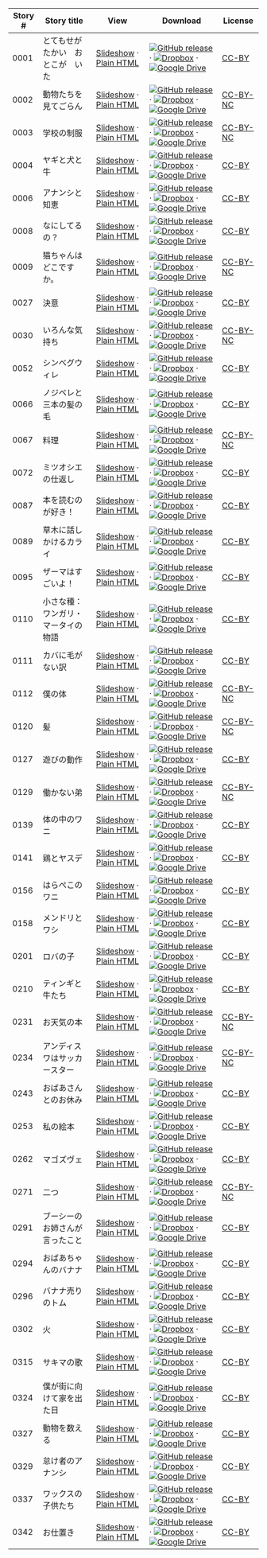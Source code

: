 Story # | Story title | View | Download | License
-------- | -----------  |:-------:| ---------------- | -------
0001 | とてもせがたかい　おとこが　いた | <a href="https://global-asp.github.io/stories/ja/0001_とてもせがたかい　おとこが　いた_slides.html" target="_blank">Slideshow</a> · [Plain HTML](https://global-asp.github.io/stories/ja/0001_とてもせがたかい　おとこが　いた.html) | [![GitHub release](https://cloud.githubusercontent.com/assets/9295750/9483128/0e089e5e-4b51-11e5-98ca-6da5cef156a7.png "GitHub release")](https://github.com/global-asp/global-asp/releases/download/v1.1/ja.zip) · [![Dropbox](https://cloud.githubusercontent.com/assets/9295750/10150606/3f5ae2dc-65f5-11e5-8f63-841c51cc1cde.png "Dropbox")](https://www.dropbox.com/s/xh4sspixbmtuc66/ja.zip) · [![Google Drive](https://cloud.githubusercontent.com/assets/9295750/9473522/1d6fdde4-4b10-11e5-98f5-aa6c6b04a08e.png "Google Drive")](https://drive.google.com/open?id=0B59ZADK9EsbsYjdxN19HUE5ZUVU) | [CC-BY](https://creativecommons.org/licenses/by/3.0/)
0002 | 動物たちを見てごらん | <a href="https://global-asp.github.io/stories/ja/0002_動物たちを見てごらん_slides.html" target="_blank">Slideshow</a> · [Plain HTML](https://global-asp.github.io/stories/ja/0002_動物たちを見てごらん.html) | [![GitHub release](https://cloud.githubusercontent.com/assets/9295750/9483128/0e089e5e-4b51-11e5-98ca-6da5cef156a7.png "GitHub release")](https://github.com/global-asp/global-asp/releases/download/v1.1/ja.zip) · [![Dropbox](https://cloud.githubusercontent.com/assets/9295750/10150606/3f5ae2dc-65f5-11e5-8f63-841c51cc1cde.png "Dropbox")](https://www.dropbox.com/s/xh4sspixbmtuc66/ja.zip) · [![Google Drive](https://cloud.githubusercontent.com/assets/9295750/9473522/1d6fdde4-4b10-11e5-98f5-aa6c6b04a08e.png "Google Drive")](https://drive.google.com/open?id=0B59ZADK9EsbsYjdxN19HUE5ZUVU) | [CC-BY-NC](http://creativecommons.org/licenses/by-nc/3.0/)
0003 | 学校の制服 | <a href="https://global-asp.github.io/stories/ja/0003_学校の制服_slides.html" target="_blank">Slideshow</a> · [Plain HTML](https://global-asp.github.io/stories/ja/0003_学校の制服.html) | [![GitHub release](https://cloud.githubusercontent.com/assets/9295750/9483128/0e089e5e-4b51-11e5-98ca-6da5cef156a7.png "GitHub release")](https://github.com/global-asp/global-asp/releases/download/v1.1/ja.zip) · [![Dropbox](https://cloud.githubusercontent.com/assets/9295750/10150606/3f5ae2dc-65f5-11e5-8f63-841c51cc1cde.png "Dropbox")](https://www.dropbox.com/s/xh4sspixbmtuc66/ja.zip) · [![Google Drive](https://cloud.githubusercontent.com/assets/9295750/9473522/1d6fdde4-4b10-11e5-98f5-aa6c6b04a08e.png "Google Drive")](https://drive.google.com/open?id=0B59ZADK9EsbsYjdxN19HUE5ZUVU) | [CC-BY-NC](http://creativecommons.org/licenses/by-nc/3.0/)
0004 | ヤギと犬と牛 | <a href="https://global-asp.github.io/stories/ja/0004_ヤギと犬と牛_slides.html" target="_blank">Slideshow</a> · [Plain HTML](https://global-asp.github.io/stories/ja/0004_ヤギと犬と牛.html) | [![GitHub release](https://cloud.githubusercontent.com/assets/9295750/9483128/0e089e5e-4b51-11e5-98ca-6da5cef156a7.png "GitHub release")](https://github.com/global-asp/global-asp/releases/download/v1.1/ja.zip) · [![Dropbox](https://cloud.githubusercontent.com/assets/9295750/10150606/3f5ae2dc-65f5-11e5-8f63-841c51cc1cde.png "Dropbox")](https://www.dropbox.com/s/xh4sspixbmtuc66/ja.zip) · [![Google Drive](https://cloud.githubusercontent.com/assets/9295750/9473522/1d6fdde4-4b10-11e5-98f5-aa6c6b04a08e.png "Google Drive")](https://drive.google.com/open?id=0B59ZADK9EsbsYjdxN19HUE5ZUVU) | [CC-BY](https://creativecommons.org/licenses/by/3.0/)
0006 | アナンシと知恵 | <a href="https://global-asp.github.io/stories/ja/0006_アナンシと知恵_slides.html" target="_blank">Slideshow</a> · [Plain HTML](https://global-asp.github.io/stories/ja/0006_アナンシと知恵.html) | [![GitHub release](https://cloud.githubusercontent.com/assets/9295750/9483128/0e089e5e-4b51-11e5-98ca-6da5cef156a7.png "GitHub release")](https://github.com/global-asp/global-asp/releases/download/v1.1/ja.zip) · [![Dropbox](https://cloud.githubusercontent.com/assets/9295750/10150606/3f5ae2dc-65f5-11e5-8f63-841c51cc1cde.png "Dropbox")](https://www.dropbox.com/s/xh4sspixbmtuc66/ja.zip) · [![Google Drive](https://cloud.githubusercontent.com/assets/9295750/9473522/1d6fdde4-4b10-11e5-98f5-aa6c6b04a08e.png "Google Drive")](https://drive.google.com/open?id=0B59ZADK9EsbsYjdxN19HUE5ZUVU) | [CC-BY](https://creativecommons.org/licenses/by/3.0/)
0008 | なにしてるの？ | <a href="https://global-asp.github.io/stories/ja/0008_なにしてるの_slides.html" target="_blank">Slideshow</a> · [Plain HTML](https://global-asp.github.io/stories/ja/0008_なにしてるの.html) | [![GitHub release](https://cloud.githubusercontent.com/assets/9295750/9483128/0e089e5e-4b51-11e5-98ca-6da5cef156a7.png "GitHub release")](https://github.com/global-asp/global-asp/releases/download/v1.1/ja.zip) · [![Dropbox](https://cloud.githubusercontent.com/assets/9295750/10150606/3f5ae2dc-65f5-11e5-8f63-841c51cc1cde.png "Dropbox")](https://www.dropbox.com/s/xh4sspixbmtuc66/ja.zip) · [![Google Drive](https://cloud.githubusercontent.com/assets/9295750/9473522/1d6fdde4-4b10-11e5-98f5-aa6c6b04a08e.png "Google Drive")](https://drive.google.com/open?id=0B59ZADK9EsbsYjdxN19HUE5ZUVU) | [CC-BY](https://creativecommons.org/licenses/by/3.0/)
0009 | 猫ちゃんはどこですか。 | <a href="https://global-asp.github.io/stories/ja/0009_猫ちゃんはどこですか_slides.html" target="_blank">Slideshow</a> · [Plain HTML](https://global-asp.github.io/stories/ja/0009_猫ちゃんはどこですか.html) | [![GitHub release](https://cloud.githubusercontent.com/assets/9295750/9483128/0e089e5e-4b51-11e5-98ca-6da5cef156a7.png "GitHub release")](https://github.com/global-asp/global-asp/releases/download/v1.1/ja.zip) · [![Dropbox](https://cloud.githubusercontent.com/assets/9295750/10150606/3f5ae2dc-65f5-11e5-8f63-841c51cc1cde.png "Dropbox")](https://www.dropbox.com/s/xh4sspixbmtuc66/ja.zip) · [![Google Drive](https://cloud.githubusercontent.com/assets/9295750/9473522/1d6fdde4-4b10-11e5-98f5-aa6c6b04a08e.png "Google Drive")](https://drive.google.com/open?id=0B59ZADK9EsbsYjdxN19HUE5ZUVU) | [CC-BY-NC](http://creativecommons.org/licenses/by-nc/3.0/)
0027 | 決意 | <a href="https://global-asp.github.io/stories/ja/0027_決意_slides.html" target="_blank">Slideshow</a> · [Plain HTML](https://global-asp.github.io/stories/ja/0027_決意.html) | [![GitHub release](https://cloud.githubusercontent.com/assets/9295750/9483128/0e089e5e-4b51-11e5-98ca-6da5cef156a7.png "GitHub release")](https://github.com/global-asp/global-asp/releases/download/v1.1/ja.zip) · [![Dropbox](https://cloud.githubusercontent.com/assets/9295750/10150606/3f5ae2dc-65f5-11e5-8f63-841c51cc1cde.png "Dropbox")](https://www.dropbox.com/s/xh4sspixbmtuc66/ja.zip) · [![Google Drive](https://cloud.githubusercontent.com/assets/9295750/9473522/1d6fdde4-4b10-11e5-98f5-aa6c6b04a08e.png "Google Drive")](https://drive.google.com/open?id=0B59ZADK9EsbsYjdxN19HUE5ZUVU) | [CC-BY](https://creativecommons.org/licenses/by/3.0/)
0030 | いろんな気持ち | <a href="https://global-asp.github.io/stories/ja/0030_いろんな気持ち_slides.html" target="_blank">Slideshow</a> · [Plain HTML](https://global-asp.github.io/stories/ja/0030_いろんな気持ち.html) | [![GitHub release](https://cloud.githubusercontent.com/assets/9295750/9483128/0e089e5e-4b51-11e5-98ca-6da5cef156a7.png "GitHub release")](https://github.com/global-asp/global-asp/releases/download/v1.1/ja.zip) · [![Dropbox](https://cloud.githubusercontent.com/assets/9295750/10150606/3f5ae2dc-65f5-11e5-8f63-841c51cc1cde.png "Dropbox")](https://www.dropbox.com/s/xh4sspixbmtuc66/ja.zip) · [![Google Drive](https://cloud.githubusercontent.com/assets/9295750/9473522/1d6fdde4-4b10-11e5-98f5-aa6c6b04a08e.png "Google Drive")](https://drive.google.com/open?id=0B59ZADK9EsbsYjdxN19HUE5ZUVU) | [CC-BY-NC](http://creativecommons.org/licenses/by-nc/3.0/)
0052 | シンベグウィレ | <a href="https://global-asp.github.io/stories/ja/0052_シンベグウィレ_slides.html" target="_blank">Slideshow</a> · [Plain HTML](https://global-asp.github.io/stories/ja/0052_シンベグウィレ.html) | [![GitHub release](https://cloud.githubusercontent.com/assets/9295750/9483128/0e089e5e-4b51-11e5-98ca-6da5cef156a7.png "GitHub release")](https://github.com/global-asp/global-asp/releases/download/v1.1/ja.zip) · [![Dropbox](https://cloud.githubusercontent.com/assets/9295750/10150606/3f5ae2dc-65f5-11e5-8f63-841c51cc1cde.png "Dropbox")](https://www.dropbox.com/s/xh4sspixbmtuc66/ja.zip) · [![Google Drive](https://cloud.githubusercontent.com/assets/9295750/9473522/1d6fdde4-4b10-11e5-98f5-aa6c6b04a08e.png "Google Drive")](https://drive.google.com/open?id=0B59ZADK9EsbsYjdxN19HUE5ZUVU) | [CC-BY](https://creativecommons.org/licenses/by/3.0/)
0066 | ノジベレと三本の髪の毛 | <a href="https://global-asp.github.io/stories/ja/0066_ノジベレと三本の髪の毛_slides.html" target="_blank">Slideshow</a> · [Plain HTML](https://global-asp.github.io/stories/ja/0066_ノジベレと三本の髪の毛.html) | [![GitHub release](https://cloud.githubusercontent.com/assets/9295750/9483128/0e089e5e-4b51-11e5-98ca-6da5cef156a7.png "GitHub release")](https://github.com/global-asp/global-asp/releases/download/v1.1/ja.zip) · [![Dropbox](https://cloud.githubusercontent.com/assets/9295750/10150606/3f5ae2dc-65f5-11e5-8f63-841c51cc1cde.png "Dropbox")](https://www.dropbox.com/s/xh4sspixbmtuc66/ja.zip) · [![Google Drive](https://cloud.githubusercontent.com/assets/9295750/9473522/1d6fdde4-4b10-11e5-98f5-aa6c6b04a08e.png "Google Drive")](https://drive.google.com/open?id=0B59ZADK9EsbsYjdxN19HUE5ZUVU) | [CC-BY](https://creativecommons.org/licenses/by/3.0/)
0067 | 料理 | <a href="https://global-asp.github.io/stories/ja/0067_料理_slides.html" target="_blank">Slideshow</a> · [Plain HTML](https://global-asp.github.io/stories/ja/0067_料理.html) | [![GitHub release](https://cloud.githubusercontent.com/assets/9295750/9483128/0e089e5e-4b51-11e5-98ca-6da5cef156a7.png "GitHub release")](https://github.com/global-asp/global-asp/releases/download/v1.1/ja.zip) · [![Dropbox](https://cloud.githubusercontent.com/assets/9295750/10150606/3f5ae2dc-65f5-11e5-8f63-841c51cc1cde.png "Dropbox")](https://www.dropbox.com/s/xh4sspixbmtuc66/ja.zip) · [![Google Drive](https://cloud.githubusercontent.com/assets/9295750/9473522/1d6fdde4-4b10-11e5-98f5-aa6c6b04a08e.png "Google Drive")](https://drive.google.com/open?id=0B59ZADK9EsbsYjdxN19HUE5ZUVU) | [CC-BY-NC](http://creativecommons.org/licenses/by-nc/3.0/)
0072 | ミツオシエの仕返し | <a href="https://global-asp.github.io/stories/ja/0072_ミツオシエの仕返し_slides.html" target="_blank">Slideshow</a> · [Plain HTML](https://global-asp.github.io/stories/ja/0072_ミツオシエの仕返し.html) | [![GitHub release](https://cloud.githubusercontent.com/assets/9295750/9483128/0e089e5e-4b51-11e5-98ca-6da5cef156a7.png "GitHub release")](https://github.com/global-asp/global-asp/releases/download/v1.1/ja.zip) · [![Dropbox](https://cloud.githubusercontent.com/assets/9295750/10150606/3f5ae2dc-65f5-11e5-8f63-841c51cc1cde.png "Dropbox")](https://www.dropbox.com/s/xh4sspixbmtuc66/ja.zip) · [![Google Drive](https://cloud.githubusercontent.com/assets/9295750/9473522/1d6fdde4-4b10-11e5-98f5-aa6c6b04a08e.png "Google Drive")](https://drive.google.com/open?id=0B59ZADK9EsbsYjdxN19HUE5ZUVU) | [CC-BY](https://creativecommons.org/licenses/by/3.0/)
0087 | 本を読むのが好き！ | <a href="https://global-asp.github.io/stories/ja/0087_本を読むのが好き_slides.html" target="_blank">Slideshow</a> · [Plain HTML](https://global-asp.github.io/stories/ja/0087_本を読むのが好き.html) | [![GitHub release](https://cloud.githubusercontent.com/assets/9295750/9483128/0e089e5e-4b51-11e5-98ca-6da5cef156a7.png "GitHub release")](https://github.com/global-asp/global-asp/releases/download/v1.1/ja.zip) · [![Dropbox](https://cloud.githubusercontent.com/assets/9295750/10150606/3f5ae2dc-65f5-11e5-8f63-841c51cc1cde.png "Dropbox")](https://www.dropbox.com/s/xh4sspixbmtuc66/ja.zip) · [![Google Drive](https://cloud.githubusercontent.com/assets/9295750/9473522/1d6fdde4-4b10-11e5-98f5-aa6c6b04a08e.png "Google Drive")](https://drive.google.com/open?id=0B59ZADK9EsbsYjdxN19HUE5ZUVU) | [CC-BY](https://creativecommons.org/licenses/by/3.0/)
0089 | 草木に話しかけるカライ | <a href="https://global-asp.github.io/stories/ja/0089_草木に話しかけるカライ_slides.html" target="_blank">Slideshow</a> · [Plain HTML](https://global-asp.github.io/stories/ja/0089_草木に話しかけるカライ.html) | [![GitHub release](https://cloud.githubusercontent.com/assets/9295750/9483128/0e089e5e-4b51-11e5-98ca-6da5cef156a7.png "GitHub release")](https://github.com/global-asp/global-asp/releases/download/v1.1/ja.zip) · [![Dropbox](https://cloud.githubusercontent.com/assets/9295750/10150606/3f5ae2dc-65f5-11e5-8f63-841c51cc1cde.png "Dropbox")](https://www.dropbox.com/s/xh4sspixbmtuc66/ja.zip) · [![Google Drive](https://cloud.githubusercontent.com/assets/9295750/9473522/1d6fdde4-4b10-11e5-98f5-aa6c6b04a08e.png "Google Drive")](https://drive.google.com/open?id=0B59ZADK9EsbsYjdxN19HUE5ZUVU) | [CC-BY](https://creativecommons.org/licenses/by/3.0/)
0095 | ザーマはすごいよ！ | <a href="https://global-asp.github.io/stories/ja/0095_ザーマはすごいよ_slides.html" target="_blank">Slideshow</a> · [Plain HTML](https://global-asp.github.io/stories/ja/0095_ザーマはすごいよ.html) | [![GitHub release](https://cloud.githubusercontent.com/assets/9295750/9483128/0e089e5e-4b51-11e5-98ca-6da5cef156a7.png "GitHub release")](https://github.com/global-asp/global-asp/releases/download/v1.1/ja.zip) · [![Dropbox](https://cloud.githubusercontent.com/assets/9295750/10150606/3f5ae2dc-65f5-11e5-8f63-841c51cc1cde.png "Dropbox")](https://www.dropbox.com/s/xh4sspixbmtuc66/ja.zip) · [![Google Drive](https://cloud.githubusercontent.com/assets/9295750/9473522/1d6fdde4-4b10-11e5-98f5-aa6c6b04a08e.png "Google Drive")](https://drive.google.com/open?id=0B59ZADK9EsbsYjdxN19HUE5ZUVU) | [CC-BY](https://creativecommons.org/licenses/by/3.0/)
0110 | 小さな種：ワンガリ・マータイの物語 | <a href="https://global-asp.github.io/stories/ja/0110_小さな種：ワンガリ・マータイの物語_slides.html" target="_blank">Slideshow</a> · [Plain HTML](https://global-asp.github.io/stories/ja/0110_小さな種：ワンガリ・マータイの物語.html) | [![GitHub release](https://cloud.githubusercontent.com/assets/9295750/9483128/0e089e5e-4b51-11e5-98ca-6da5cef156a7.png "GitHub release")](https://github.com/global-asp/global-asp/releases/download/v1.1/ja.zip) · [![Dropbox](https://cloud.githubusercontent.com/assets/9295750/10150606/3f5ae2dc-65f5-11e5-8f63-841c51cc1cde.png "Dropbox")](https://www.dropbox.com/s/xh4sspixbmtuc66/ja.zip) · [![Google Drive](https://cloud.githubusercontent.com/assets/9295750/9473522/1d6fdde4-4b10-11e5-98f5-aa6c6b04a08e.png "Google Drive")](https://drive.google.com/open?id=0B59ZADK9EsbsYjdxN19HUE5ZUVU) | [CC-BY](https://creativecommons.org/licenses/by/3.0/)
0111 | カバに毛がない訳 | <a href="https://global-asp.github.io/stories/ja/0111_カバに毛がない訳_slides.html" target="_blank">Slideshow</a> · [Plain HTML](https://global-asp.github.io/stories/ja/0111_カバに毛がない訳.html) | [![GitHub release](https://cloud.githubusercontent.com/assets/9295750/9483128/0e089e5e-4b51-11e5-98ca-6da5cef156a7.png "GitHub release")](https://github.com/global-asp/global-asp/releases/download/v1.1/ja.zip) · [![Dropbox](https://cloud.githubusercontent.com/assets/9295750/10150606/3f5ae2dc-65f5-11e5-8f63-841c51cc1cde.png "Dropbox")](https://www.dropbox.com/s/xh4sspixbmtuc66/ja.zip) · [![Google Drive](https://cloud.githubusercontent.com/assets/9295750/9473522/1d6fdde4-4b10-11e5-98f5-aa6c6b04a08e.png "Google Drive")](https://drive.google.com/open?id=0B59ZADK9EsbsYjdxN19HUE5ZUVU) | [CC-BY](https://creativecommons.org/licenses/by/3.0/)
0112 | 僕の体 | <a href="https://global-asp.github.io/stories/ja/0112_僕の体_slides.html" target="_blank">Slideshow</a> · [Plain HTML](https://global-asp.github.io/stories/ja/0112_僕の体.html) | [![GitHub release](https://cloud.githubusercontent.com/assets/9295750/9483128/0e089e5e-4b51-11e5-98ca-6da5cef156a7.png "GitHub release")](https://github.com/global-asp/global-asp/releases/download/v1.1/ja.zip) · [![Dropbox](https://cloud.githubusercontent.com/assets/9295750/10150606/3f5ae2dc-65f5-11e5-8f63-841c51cc1cde.png "Dropbox")](https://www.dropbox.com/s/xh4sspixbmtuc66/ja.zip) · [![Google Drive](https://cloud.githubusercontent.com/assets/9295750/9473522/1d6fdde4-4b10-11e5-98f5-aa6c6b04a08e.png "Google Drive")](https://drive.google.com/open?id=0B59ZADK9EsbsYjdxN19HUE5ZUVU) | [CC-BY-NC](http://creativecommons.org/licenses/by-nc/3.0/)
0120 | 髪 | <a href="https://global-asp.github.io/stories/ja/0120_髪_slides.html" target="_blank">Slideshow</a> · [Plain HTML](https://global-asp.github.io/stories/ja/0120_髪.html) | [![GitHub release](https://cloud.githubusercontent.com/assets/9295750/9483128/0e089e5e-4b51-11e5-98ca-6da5cef156a7.png "GitHub release")](https://github.com/global-asp/global-asp/releases/download/v1.1/ja.zip) · [![Dropbox](https://cloud.githubusercontent.com/assets/9295750/10150606/3f5ae2dc-65f5-11e5-8f63-841c51cc1cde.png "Dropbox")](https://www.dropbox.com/s/xh4sspixbmtuc66/ja.zip) · [![Google Drive](https://cloud.githubusercontent.com/assets/9295750/9473522/1d6fdde4-4b10-11e5-98f5-aa6c6b04a08e.png "Google Drive")](https://drive.google.com/open?id=0B59ZADK9EsbsYjdxN19HUE5ZUVU) | [CC-BY-NC](http://creativecommons.org/licenses/by-nc/3.0/)
0127 | 遊びの動作 | <a href="https://global-asp.github.io/stories/ja/0127_遊びの動作_slides.html" target="_blank">Slideshow</a> · [Plain HTML](https://global-asp.github.io/stories/ja/0127_遊びの動作.html) | [![GitHub release](https://cloud.githubusercontent.com/assets/9295750/9483128/0e089e5e-4b51-11e5-98ca-6da5cef156a7.png "GitHub release")](https://github.com/global-asp/global-asp/releases/download/v1.1/ja.zip) · [![Dropbox](https://cloud.githubusercontent.com/assets/9295750/10150606/3f5ae2dc-65f5-11e5-8f63-841c51cc1cde.png "Dropbox")](https://www.dropbox.com/s/xh4sspixbmtuc66/ja.zip) · [![Google Drive](https://cloud.githubusercontent.com/assets/9295750/9473522/1d6fdde4-4b10-11e5-98f5-aa6c6b04a08e.png "Google Drive")](https://drive.google.com/open?id=0B59ZADK9EsbsYjdxN19HUE5ZUVU) | [CC-BY](https://creativecommons.org/licenses/by/3.0/)
0129 | 働かない弟 | <a href="https://global-asp.github.io/stories/ja/0129_働かない弟_slides.html" target="_blank">Slideshow</a> · [Plain HTML](https://global-asp.github.io/stories/ja/0129_働かない弟.html) | [![GitHub release](https://cloud.githubusercontent.com/assets/9295750/9483128/0e089e5e-4b51-11e5-98ca-6da5cef156a7.png "GitHub release")](https://github.com/global-asp/global-asp/releases/download/v1.1/ja.zip) · [![Dropbox](https://cloud.githubusercontent.com/assets/9295750/10150606/3f5ae2dc-65f5-11e5-8f63-841c51cc1cde.png "Dropbox")](https://www.dropbox.com/s/xh4sspixbmtuc66/ja.zip) · [![Google Drive](https://cloud.githubusercontent.com/assets/9295750/9473522/1d6fdde4-4b10-11e5-98f5-aa6c6b04a08e.png "Google Drive")](https://drive.google.com/open?id=0B59ZADK9EsbsYjdxN19HUE5ZUVU) | [CC-BY-NC](http://creativecommons.org/licenses/by-nc/3.0/)
0139 | 体の中のワニ | <a href="https://global-asp.github.io/stories/ja/0139_体の中のワニ_slides.html" target="_blank">Slideshow</a> · [Plain HTML](https://global-asp.github.io/stories/ja/0139_体の中のワニ.html) | [![GitHub release](https://cloud.githubusercontent.com/assets/9295750/9483128/0e089e5e-4b51-11e5-98ca-6da5cef156a7.png "GitHub release")](https://github.com/global-asp/global-asp/releases/download/v1.1/ja.zip) · [![Dropbox](https://cloud.githubusercontent.com/assets/9295750/10150606/3f5ae2dc-65f5-11e5-8f63-841c51cc1cde.png "Dropbox")](https://www.dropbox.com/s/xh4sspixbmtuc66/ja.zip) · [![Google Drive](https://cloud.githubusercontent.com/assets/9295750/9473522/1d6fdde4-4b10-11e5-98f5-aa6c6b04a08e.png "Google Drive")](https://drive.google.com/open?id=0B59ZADK9EsbsYjdxN19HUE5ZUVU) | [CC-BY](https://creativecommons.org/licenses/by/3.0/)
0141 | 鶏とヤスデ | <a href="https://global-asp.github.io/stories/ja/0141_鶏とヤスデ_slides.html" target="_blank">Slideshow</a> · [Plain HTML](https://global-asp.github.io/stories/ja/0141_鶏とヤスデ.html) | [![GitHub release](https://cloud.githubusercontent.com/assets/9295750/9483128/0e089e5e-4b51-11e5-98ca-6da5cef156a7.png "GitHub release")](https://github.com/global-asp/global-asp/releases/download/v1.1/ja.zip) · [![Dropbox](https://cloud.githubusercontent.com/assets/9295750/10150606/3f5ae2dc-65f5-11e5-8f63-841c51cc1cde.png "Dropbox")](https://www.dropbox.com/s/xh4sspixbmtuc66/ja.zip) · [![Google Drive](https://cloud.githubusercontent.com/assets/9295750/9473522/1d6fdde4-4b10-11e5-98f5-aa6c6b04a08e.png "Google Drive")](https://drive.google.com/open?id=0B59ZADK9EsbsYjdxN19HUE5ZUVU) | [CC-BY](https://creativecommons.org/licenses/by/3.0/)
0156 | はらぺこのワニ | <a href="https://global-asp.github.io/stories/ja/0156_はらぺこのワニ_slides.html" target="_blank">Slideshow</a> · [Plain HTML](https://global-asp.github.io/stories/ja/0156_はらぺこのワニ.html) | [![GitHub release](https://cloud.githubusercontent.com/assets/9295750/9483128/0e089e5e-4b51-11e5-98ca-6da5cef156a7.png "GitHub release")](https://github.com/global-asp/global-asp/releases/download/v1.1/ja.zip) · [![Dropbox](https://cloud.githubusercontent.com/assets/9295750/10150606/3f5ae2dc-65f5-11e5-8f63-841c51cc1cde.png "Dropbox")](https://www.dropbox.com/s/xh4sspixbmtuc66/ja.zip) · [![Google Drive](https://cloud.githubusercontent.com/assets/9295750/9473522/1d6fdde4-4b10-11e5-98f5-aa6c6b04a08e.png "Google Drive")](https://drive.google.com/open?id=0B59ZADK9EsbsYjdxN19HUE5ZUVU) | [CC-BY](https://creativecommons.org/licenses/by/3.0/)
0158 | メンドリとワシ | <a href="https://global-asp.github.io/stories/ja/0158_メンドリとワシ_slides.html" target="_blank">Slideshow</a> · [Plain HTML](https://global-asp.github.io/stories/ja/0158_メンドリとワシ.html) | [![GitHub release](https://cloud.githubusercontent.com/assets/9295750/9483128/0e089e5e-4b51-11e5-98ca-6da5cef156a7.png "GitHub release")](https://github.com/global-asp/global-asp/releases/download/v1.1/ja.zip) · [![Dropbox](https://cloud.githubusercontent.com/assets/9295750/10150606/3f5ae2dc-65f5-11e5-8f63-841c51cc1cde.png "Dropbox")](https://www.dropbox.com/s/xh4sspixbmtuc66/ja.zip) · [![Google Drive](https://cloud.githubusercontent.com/assets/9295750/9473522/1d6fdde4-4b10-11e5-98f5-aa6c6b04a08e.png "Google Drive")](https://drive.google.com/open?id=0B59ZADK9EsbsYjdxN19HUE5ZUVU) | [CC-BY](https://creativecommons.org/licenses/by/3.0/)
0201 | ロバの子 | <a href="https://global-asp.github.io/stories/ja/0201_ロバの子_slides.html" target="_blank">Slideshow</a> · [Plain HTML](https://global-asp.github.io/stories/ja/0201_ロバの子.html) | [![GitHub release](https://cloud.githubusercontent.com/assets/9295750/9483128/0e089e5e-4b51-11e5-98ca-6da5cef156a7.png "GitHub release")](https://github.com/global-asp/global-asp/releases/download/v1.1/ja.zip) · [![Dropbox](https://cloud.githubusercontent.com/assets/9295750/10150606/3f5ae2dc-65f5-11e5-8f63-841c51cc1cde.png "Dropbox")](https://www.dropbox.com/s/xh4sspixbmtuc66/ja.zip) · [![Google Drive](https://cloud.githubusercontent.com/assets/9295750/9473522/1d6fdde4-4b10-11e5-98f5-aa6c6b04a08e.png "Google Drive")](https://drive.google.com/open?id=0B59ZADK9EsbsYjdxN19HUE5ZUVU) | [CC-BY](https://creativecommons.org/licenses/by/3.0/)
0210 | ティンギと牛たち | <a href="https://global-asp.github.io/stories/ja/0210_ティンギと牛たち_slides.html" target="_blank">Slideshow</a> · [Plain HTML](https://global-asp.github.io/stories/ja/0210_ティンギと牛たち.html) | [![GitHub release](https://cloud.githubusercontent.com/assets/9295750/9483128/0e089e5e-4b51-11e5-98ca-6da5cef156a7.png "GitHub release")](https://github.com/global-asp/global-asp/releases/download/v1.1/ja.zip) · [![Dropbox](https://cloud.githubusercontent.com/assets/9295750/10150606/3f5ae2dc-65f5-11e5-8f63-841c51cc1cde.png "Dropbox")](https://www.dropbox.com/s/xh4sspixbmtuc66/ja.zip) · [![Google Drive](https://cloud.githubusercontent.com/assets/9295750/9473522/1d6fdde4-4b10-11e5-98f5-aa6c6b04a08e.png "Google Drive")](https://drive.google.com/open?id=0B59ZADK9EsbsYjdxN19HUE5ZUVU) | [CC-BY](https://creativecommons.org/licenses/by/3.0/)
0231 | お天気の本 | <a href="https://global-asp.github.io/stories/ja/0231_お天気の本_slides.html" target="_blank">Slideshow</a> · [Plain HTML](https://global-asp.github.io/stories/ja/0231_お天気の本.html) | [![GitHub release](https://cloud.githubusercontent.com/assets/9295750/9483128/0e089e5e-4b51-11e5-98ca-6da5cef156a7.png "GitHub release")](https://github.com/global-asp/global-asp/releases/download/v1.1/ja.zip) · [![Dropbox](https://cloud.githubusercontent.com/assets/9295750/10150606/3f5ae2dc-65f5-11e5-8f63-841c51cc1cde.png "Dropbox")](https://www.dropbox.com/s/xh4sspixbmtuc66/ja.zip) · [![Google Drive](https://cloud.githubusercontent.com/assets/9295750/9473522/1d6fdde4-4b10-11e5-98f5-aa6c6b04a08e.png "Google Drive")](https://drive.google.com/open?id=0B59ZADK9EsbsYjdxN19HUE5ZUVU) | [CC-BY-NC](http://creativecommons.org/licenses/by-nc/3.0/)
0234 | アンディスワはサッカースター | <a href="https://global-asp.github.io/stories/ja/0234_アンディスワはサッカースター_slides.html" target="_blank">Slideshow</a> · [Plain HTML](https://global-asp.github.io/stories/ja/0234_アンディスワはサッカースター.html) | [![GitHub release](https://cloud.githubusercontent.com/assets/9295750/9483128/0e089e5e-4b51-11e5-98ca-6da5cef156a7.png "GitHub release")](https://github.com/global-asp/global-asp/releases/download/v1.1/ja.zip) · [![Dropbox](https://cloud.githubusercontent.com/assets/9295750/10150606/3f5ae2dc-65f5-11e5-8f63-841c51cc1cde.png "Dropbox")](https://www.dropbox.com/s/xh4sspixbmtuc66/ja.zip) · [![Google Drive](https://cloud.githubusercontent.com/assets/9295750/9473522/1d6fdde4-4b10-11e5-98f5-aa6c6b04a08e.png "Google Drive")](https://drive.google.com/open?id=0B59ZADK9EsbsYjdxN19HUE5ZUVU) | [CC-BY-NC](http://creativecommons.org/licenses/by-nc/3.0/)
0243 | おばあさんとのお休み | <a href="https://global-asp.github.io/stories/ja/0243_おばあさんとのお休み_slides.html" target="_blank">Slideshow</a> · [Plain HTML](https://global-asp.github.io/stories/ja/0243_おばあさんとのお休み.html) | [![GitHub release](https://cloud.githubusercontent.com/assets/9295750/9483128/0e089e5e-4b51-11e5-98ca-6da5cef156a7.png "GitHub release")](https://github.com/global-asp/global-asp/releases/download/v1.1/ja.zip) · [![Dropbox](https://cloud.githubusercontent.com/assets/9295750/10150606/3f5ae2dc-65f5-11e5-8f63-841c51cc1cde.png "Dropbox")](https://www.dropbox.com/s/xh4sspixbmtuc66/ja.zip) · [![Google Drive](https://cloud.githubusercontent.com/assets/9295750/9473522/1d6fdde4-4b10-11e5-98f5-aa6c6b04a08e.png "Google Drive")](https://drive.google.com/open?id=0B59ZADK9EsbsYjdxN19HUE5ZUVU) | [CC-BY](https://creativecommons.org/licenses/by/3.0/)
0253 | 私の絵本 | <a href="https://global-asp.github.io/stories/ja/0253_私の絵本_slides.html" target="_blank">Slideshow</a> · [Plain HTML](https://global-asp.github.io/stories/ja/0253_私の絵本.html) | [![GitHub release](https://cloud.githubusercontent.com/assets/9295750/9483128/0e089e5e-4b51-11e5-98ca-6da5cef156a7.png "GitHub release")](https://github.com/global-asp/global-asp/releases/download/v1.1/ja.zip) · [![Dropbox](https://cloud.githubusercontent.com/assets/9295750/10150606/3f5ae2dc-65f5-11e5-8f63-841c51cc1cde.png "Dropbox")](https://www.dropbox.com/s/xh4sspixbmtuc66/ja.zip) · [![Google Drive](https://cloud.githubusercontent.com/assets/9295750/9473522/1d6fdde4-4b10-11e5-98f5-aa6c6b04a08e.png "Google Drive")](https://drive.google.com/open?id=0B59ZADK9EsbsYjdxN19HUE5ZUVU) | [CC-BY](https://creativecommons.org/licenses/by/3.0/)
0262 | マゴズヴェ | <a href="https://global-asp.github.io/stories/ja/0262_マゴズヴェ_slides.html" target="_blank">Slideshow</a> · [Plain HTML](https://global-asp.github.io/stories/ja/0262_マゴズヴェ.html) | [![GitHub release](https://cloud.githubusercontent.com/assets/9295750/9483128/0e089e5e-4b51-11e5-98ca-6da5cef156a7.png "GitHub release")](https://github.com/global-asp/global-asp/releases/download/v1.1/ja.zip) · [![Dropbox](https://cloud.githubusercontent.com/assets/9295750/10150606/3f5ae2dc-65f5-11e5-8f63-841c51cc1cde.png "Dropbox")](https://www.dropbox.com/s/xh4sspixbmtuc66/ja.zip) · [![Google Drive](https://cloud.githubusercontent.com/assets/9295750/9473522/1d6fdde4-4b10-11e5-98f5-aa6c6b04a08e.png "Google Drive")](https://drive.google.com/open?id=0B59ZADK9EsbsYjdxN19HUE5ZUVU) | [CC-BY](https://creativecommons.org/licenses/by/3.0/)
0271 | 二つ | <a href="https://global-asp.github.io/stories/ja/0271_二つ_slides.html" target="_blank">Slideshow</a> · [Plain HTML](https://global-asp.github.io/stories/ja/0271_二つ.html) | [![GitHub release](https://cloud.githubusercontent.com/assets/9295750/9483128/0e089e5e-4b51-11e5-98ca-6da5cef156a7.png "GitHub release")](https://github.com/global-asp/global-asp/releases/download/v1.1/ja.zip) · [![Dropbox](https://cloud.githubusercontent.com/assets/9295750/10150606/3f5ae2dc-65f5-11e5-8f63-841c51cc1cde.png "Dropbox")](https://www.dropbox.com/s/xh4sspixbmtuc66/ja.zip) · [![Google Drive](https://cloud.githubusercontent.com/assets/9295750/9473522/1d6fdde4-4b10-11e5-98f5-aa6c6b04a08e.png "Google Drive")](https://drive.google.com/open?id=0B59ZADK9EsbsYjdxN19HUE5ZUVU) | [CC-BY-NC](http://creativecommons.org/licenses/by-nc/3.0/)
0291 | ブーシーのお姉さんが言ったこと | <a href="https://global-asp.github.io/stories/ja/0291_ブーシーのお姉さんが言ったこと_slides.html" target="_blank">Slideshow</a> · [Plain HTML](https://global-asp.github.io/stories/ja/0291_ブーシーのお姉さんが言ったこと.html) | [![GitHub release](https://cloud.githubusercontent.com/assets/9295750/9483128/0e089e5e-4b51-11e5-98ca-6da5cef156a7.png "GitHub release")](https://github.com/global-asp/global-asp/releases/download/v1.1/ja.zip) · [![Dropbox](https://cloud.githubusercontent.com/assets/9295750/10150606/3f5ae2dc-65f5-11e5-8f63-841c51cc1cde.png "Dropbox")](https://www.dropbox.com/s/xh4sspixbmtuc66/ja.zip) · [![Google Drive](https://cloud.githubusercontent.com/assets/9295750/9473522/1d6fdde4-4b10-11e5-98f5-aa6c6b04a08e.png "Google Drive")](https://drive.google.com/open?id=0B59ZADK9EsbsYjdxN19HUE5ZUVU) | [CC-BY](https://creativecommons.org/licenses/by/3.0/)
0294 | おばあちゃんのバナナ | <a href="https://global-asp.github.io/stories/ja/0294_おばあちゃんのバナナ_slides.html" target="_blank">Slideshow</a> · [Plain HTML](https://global-asp.github.io/stories/ja/0294_おばあちゃんのバナナ.html) | [![GitHub release](https://cloud.githubusercontent.com/assets/9295750/9483128/0e089e5e-4b51-11e5-98ca-6da5cef156a7.png "GitHub release")](https://github.com/global-asp/global-asp/releases/download/v1.1/ja.zip) · [![Dropbox](https://cloud.githubusercontent.com/assets/9295750/10150606/3f5ae2dc-65f5-11e5-8f63-841c51cc1cde.png "Dropbox")](https://www.dropbox.com/s/xh4sspixbmtuc66/ja.zip) · [![Google Drive](https://cloud.githubusercontent.com/assets/9295750/9473522/1d6fdde4-4b10-11e5-98f5-aa6c6b04a08e.png "Google Drive")](https://drive.google.com/open?id=0B59ZADK9EsbsYjdxN19HUE5ZUVU) | [CC-BY](https://creativecommons.org/licenses/by/3.0/)
0296 | バナナ売りのトム | <a href="https://global-asp.github.io/stories/ja/0296_バナナ売りのトム_slides.html" target="_blank">Slideshow</a> · [Plain HTML](https://global-asp.github.io/stories/ja/0296_バナナ売りのトム.html) | [![GitHub release](https://cloud.githubusercontent.com/assets/9295750/9483128/0e089e5e-4b51-11e5-98ca-6da5cef156a7.png "GitHub release")](https://github.com/global-asp/global-asp/releases/download/v1.1/ja.zip) · [![Dropbox](https://cloud.githubusercontent.com/assets/9295750/10150606/3f5ae2dc-65f5-11e5-8f63-841c51cc1cde.png "Dropbox")](https://www.dropbox.com/s/xh4sspixbmtuc66/ja.zip) · [![Google Drive](https://cloud.githubusercontent.com/assets/9295750/9473522/1d6fdde4-4b10-11e5-98f5-aa6c6b04a08e.png "Google Drive")](https://drive.google.com/open?id=0B59ZADK9EsbsYjdxN19HUE5ZUVU) | [CC-BY](https://creativecommons.org/licenses/by/3.0/)
0302 | 火 | <a href="https://global-asp.github.io/stories/ja/0302_火_slides.html" target="_blank">Slideshow</a> · [Plain HTML](https://global-asp.github.io/stories/ja/0302_火.html) | [![GitHub release](https://cloud.githubusercontent.com/assets/9295750/9483128/0e089e5e-4b51-11e5-98ca-6da5cef156a7.png "GitHub release")](https://github.com/global-asp/global-asp/releases/download/v1.1/ja.zip) · [![Dropbox](https://cloud.githubusercontent.com/assets/9295750/10150606/3f5ae2dc-65f5-11e5-8f63-841c51cc1cde.png "Dropbox")](https://www.dropbox.com/s/xh4sspixbmtuc66/ja.zip) · [![Google Drive](https://cloud.githubusercontent.com/assets/9295750/9473522/1d6fdde4-4b10-11e5-98f5-aa6c6b04a08e.png "Google Drive")](https://drive.google.com/open?id=0B59ZADK9EsbsYjdxN19HUE5ZUVU) | [CC-BY](https://creativecommons.org/licenses/by/3.0/)
0315 | サキマの歌 | <a href="https://global-asp.github.io/stories/ja/0315_サキマの歌_slides.html" target="_blank">Slideshow</a> · [Plain HTML](https://global-asp.github.io/stories/ja/0315_サキマの歌.html) | [![GitHub release](https://cloud.githubusercontent.com/assets/9295750/9483128/0e089e5e-4b51-11e5-98ca-6da5cef156a7.png "GitHub release")](https://github.com/global-asp/global-asp/releases/download/v1.1/ja.zip) · [![Dropbox](https://cloud.githubusercontent.com/assets/9295750/10150606/3f5ae2dc-65f5-11e5-8f63-841c51cc1cde.png "Dropbox")](https://www.dropbox.com/s/xh4sspixbmtuc66/ja.zip) · [![Google Drive](https://cloud.githubusercontent.com/assets/9295750/9473522/1d6fdde4-4b10-11e5-98f5-aa6c6b04a08e.png "Google Drive")](https://drive.google.com/open?id=0B59ZADK9EsbsYjdxN19HUE5ZUVU) | [CC-BY](https://creativecommons.org/licenses/by/3.0/)
0324 | 僕が街に向けて家を出た日 | <a href="https://global-asp.github.io/stories/ja/0324_僕が街に向けて家を出た日_slides.html" target="_blank">Slideshow</a> · [Plain HTML](https://global-asp.github.io/stories/ja/0324_僕が街に向けて家を出た日.html) | [![GitHub release](https://cloud.githubusercontent.com/assets/9295750/9483128/0e089e5e-4b51-11e5-98ca-6da5cef156a7.png "GitHub release")](https://github.com/global-asp/global-asp/releases/download/v1.1/ja.zip) · [![Dropbox](https://cloud.githubusercontent.com/assets/9295750/10150606/3f5ae2dc-65f5-11e5-8f63-841c51cc1cde.png "Dropbox")](https://www.dropbox.com/s/xh4sspixbmtuc66/ja.zip) · [![Google Drive](https://cloud.githubusercontent.com/assets/9295750/9473522/1d6fdde4-4b10-11e5-98f5-aa6c6b04a08e.png "Google Drive")](https://drive.google.com/open?id=0B59ZADK9EsbsYjdxN19HUE5ZUVU) | [CC-BY](https://creativecommons.org/licenses/by/3.0/)
0327 | 動物を数える | <a href="https://global-asp.github.io/stories/ja/0327_動物を数える_slides.html" target="_blank">Slideshow</a> · [Plain HTML](https://global-asp.github.io/stories/ja/0327_動物を数える.html) | [![GitHub release](https://cloud.githubusercontent.com/assets/9295750/9483128/0e089e5e-4b51-11e5-98ca-6da5cef156a7.png "GitHub release")](https://github.com/global-asp/global-asp/releases/download/v1.1/ja.zip) · [![Dropbox](https://cloud.githubusercontent.com/assets/9295750/10150606/3f5ae2dc-65f5-11e5-8f63-841c51cc1cde.png "Dropbox")](https://www.dropbox.com/s/xh4sspixbmtuc66/ja.zip) · [![Google Drive](https://cloud.githubusercontent.com/assets/9295750/9473522/1d6fdde4-4b10-11e5-98f5-aa6c6b04a08e.png "Google Drive")](https://drive.google.com/open?id=0B59ZADK9EsbsYjdxN19HUE5ZUVU) | [CC-BY](https://creativecommons.org/licenses/by/3.0/)
0329 | 怠け者のアナンシ | <a href="https://global-asp.github.io/stories/ja/0329_怠け者のアナンシ_slides.html" target="_blank">Slideshow</a> · [Plain HTML](https://global-asp.github.io/stories/ja/0329_怠け者のアナンシ.html) | [![GitHub release](https://cloud.githubusercontent.com/assets/9295750/9483128/0e089e5e-4b51-11e5-98ca-6da5cef156a7.png "GitHub release")](https://github.com/global-asp/global-asp/releases/download/v1.1/ja.zip) · [![Dropbox](https://cloud.githubusercontent.com/assets/9295750/10150606/3f5ae2dc-65f5-11e5-8f63-841c51cc1cde.png "Dropbox")](https://www.dropbox.com/s/xh4sspixbmtuc66/ja.zip) · [![Google Drive](https://cloud.githubusercontent.com/assets/9295750/9473522/1d6fdde4-4b10-11e5-98f5-aa6c6b04a08e.png "Google Drive")](https://drive.google.com/open?id=0B59ZADK9EsbsYjdxN19HUE5ZUVU) | [CC-BY](https://creativecommons.org/licenses/by/3.0/)
0337 | ワックスの子供たち | <a href="https://global-asp.github.io/stories/ja/0337_ワックスの子供たち_slides.html" target="_blank">Slideshow</a> · [Plain HTML](https://global-asp.github.io/stories/ja/0337_ワックスの子供たち.html) | [![GitHub release](https://cloud.githubusercontent.com/assets/9295750/9483128/0e089e5e-4b51-11e5-98ca-6da5cef156a7.png "GitHub release")](https://github.com/global-asp/global-asp/releases/download/v1.1/ja.zip) · [![Dropbox](https://cloud.githubusercontent.com/assets/9295750/10150606/3f5ae2dc-65f5-11e5-8f63-841c51cc1cde.png "Dropbox")](https://www.dropbox.com/s/xh4sspixbmtuc66/ja.zip) · [![Google Drive](https://cloud.githubusercontent.com/assets/9295750/9473522/1d6fdde4-4b10-11e5-98f5-aa6c6b04a08e.png "Google Drive")](https://drive.google.com/open?id=0B59ZADK9EsbsYjdxN19HUE5ZUVU) | [CC-BY](https://creativecommons.org/licenses/by/3.0/)
0342 | お仕置き | <a href="https://global-asp.github.io/stories/ja/0342_お仕置き_slides.html" target="_blank">Slideshow</a> · [Plain HTML](https://global-asp.github.io/stories/ja/0342_お仕置き.html) | [![GitHub release](https://cloud.githubusercontent.com/assets/9295750/9483128/0e089e5e-4b51-11e5-98ca-6da5cef156a7.png "GitHub release")](https://github.com/global-asp/global-asp/releases/download/v1.1/ja.zip) · [![Dropbox](https://cloud.githubusercontent.com/assets/9295750/10150606/3f5ae2dc-65f5-11e5-8f63-841c51cc1cde.png "Dropbox")](https://www.dropbox.com/s/xh4sspixbmtuc66/ja.zip) · [![Google Drive](https://cloud.githubusercontent.com/assets/9295750/9473522/1d6fdde4-4b10-11e5-98f5-aa6c6b04a08e.png "Google Drive")](https://drive.google.com/open?id=0B59ZADK9EsbsYjdxN19HUE5ZUVU) | [CC-BY](https://creativecommons.org/licenses/by/3.0/)
